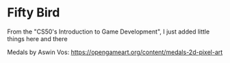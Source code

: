 # Fifty Bird
From the "CS50's Introduction to Game Development", I just added little things here and there

Medals by Aswin Vos: https://opengameart.org/content/medals-2d-pixel-art
